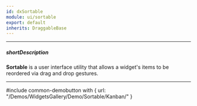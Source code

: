 ```yaml
---
id: dxSortable
module: ui/sortable
export: default
inherits: DraggableBase
---
```

---
##### shortDescription
**Sortable** is a user interface utility that allows a widget's items to be reordered via drag and drop gestures.

---
#include common-demobutton with {
    url: "/Demos/WidgetsGallery/Demo/Sortable/Kanban/"
}